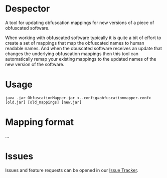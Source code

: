Despector
===========

A tool for updating obfuscation mappings for new versions of a piece of obfuscated software.

When working with obfuscated software typically it is quite a bit of effort to create a set of mappings
that map the obfuscated names to human readable names. And when the obuscated software receives an
update that changes the underlying obfuscation mappings then this tool can automatically remap your
existing mappings to the updated names of the new version of the software.

# Usage

`java -jar ObfuscationMapper.jar <--config=obfuscationmapper.conf> [old.jar] [old_mappings] [new.jar]`

# Mapping format

...

# Issues

Issues and feature requests can be opened in our [Issue Tracker].

[Gradle]: https://www.gradle.org/
[ASM]: http://asm.ow2.org/
[Development/Support Chat]: https://webchat.esper.net/?channels=decompiler
[Issue Tracker]: https://github.com/Despector/ObfuscationMapper/issues
[HOCON]: https://github.com/typesafehub/config/blob/master/HOCON.md
